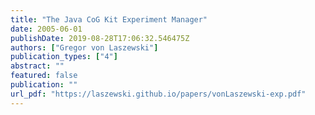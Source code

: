 ```yaml
---
title: "The Java CoG Kit Experiment Manager"
date: 2005-06-01
publishDate: 2019-08-28T17:06:32.546475Z
authors: ["Gregor von Laszewski"]
publication_types: ["4"]
abstract: ""
featured: false
publication: ""
url_pdf: "https://laszewski.github.io/papers/vonLaszewski-exp.pdf"
---
```


